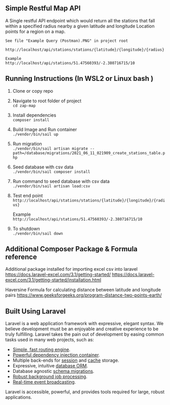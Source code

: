 ## Simple Restful Map API

A Single restful API endpoint which would return all the stations that fall within a specified radius nearby a given latitude and longitude Location points for a region on a map.

    See file "Example Query (Postman).PNG" in project root

    http://localhost/api/stations/stations/{latitude}/{longitude}/{radius}

    Example
    http://localhost/api/stations/51.47560393/-2.380716715/10

## Running Instructions (In WSL2 or Linux bash )

1. Clone or copy repo<br>

2. Navigate to root folder of project<br>
   `cd zap-map`

3. Install dependencies<br>
   `composer install`

4. Build Image and Run container<br>
   `./vendor/bin/sail up`

5. Run migration<br>
   `./vendor/bin/sail artisan migrate --path=/database/migrations/2021_06_11_021909_create_stations_table.php`

6. Seed database with csv data<br>
   `./vendor/bin/sail composer install`

7. Run command to seed database with csv data<br>
   `./vendor/bin/sail artisan load:csv`

8. Test end point<br>
   `http://localhost/api/stations/stations/{latitude}/{longitude}/{radius}`

    Example<br>
    `http://localhost/api/stations/51.47560393/-2.380716715/10`

9. To shutdown<br>
   `./vendor/bin/sail down`

## Additional Composer Package & Formula reference

Additional package installed for importing excel csv into laravel
https://docs.laravel-excel.com/3.1/getting-started/
https://docs.laravel-excel.com/3.1/getting-started/installation.html

Haversine Formula for calculating distance between latitude and longitude pairs
https://www.geeksforgeeks.org/program-distance-two-points-earth/

## Built Using Laravel

Laravel is a web application framework with expressive, elegant syntax. We believe development must be an enjoyable and creative experience to be truly fulfilling. Laravel takes the pain out of development by easing common tasks used in many web projects, such as:

-   [Simple, fast routing engine](https://laravel.com/docs/routing).
-   [Powerful dependency injection container](https://laravel.com/docs/container).
-   Multiple back-ends for [session](https://laravel.com/docs/session) and [cache](https://laravel.com/docs/cache) storage.
-   Expressive, intuitive [database ORM](https://laravel.com/docs/eloquent).
-   Database agnostic [schema migrations](https://laravel.com/docs/migrations).
-   [Robust background job processing](https://laravel.com/docs/queues).
-   [Real-time event broadcasting](https://laravel.com/docs/broadcasting).

Laravel is accessible, powerful, and provides tools required for large, robust applications.
